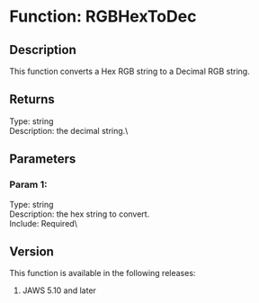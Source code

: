 # Function: RGBHexToDec

## Description

This function converts a Hex RGB string to a Decimal RGB string.

## Returns

Type: string\
Description: the decimal string.\

## Parameters

### Param 1:

Type: string\
Description: the hex string to convert.\
Include: Required\

## Version

This function is available in the following releases:

1.  JAWS 5.10 and later
